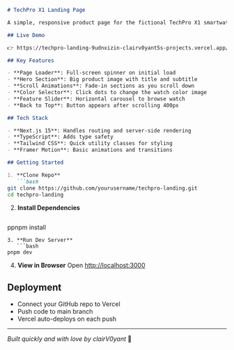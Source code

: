```markdown
# TechPro X1 Landing Page

A simple, responsive product page for the fictional TechPro X1 smartwatch. Built with Next.js, Tailwind CSS, and Framer Motion and Inspired by Apple's design system.

## Live Demo

👉 https://techpro-landing-9udnxizin-clairv0yant5s-projects.vercel.app/

## Key Features

- **Page Loader**: Full-screen spinner on initial load
- **Hero Section**: Big product image with title and subtitle
- **Scroll Animations**: Fade-in sections as you scroll down
- **Color Selector**: Click dots to change the watch color image
- **Feature Slider**: Horizontal carousel to browse watch 
- **Back to Top**: Button appears after scrolling 400px

## Tech Stack

- **Next.js 15**: Handles routing and server-side rendering
- **TypeScript**: Adds type safety
- **Tailwind CSS**: Quick utility classes for styling
- **Framer Motion**: Basic animations and transitions

## Getting Started

1. **Clone Repo**
   ```bash
git clone https://github.com/yourusername/techpro-landing.git
cd techpro-landing
````

2. **Install Dependencies**

   ```bash
   ```

ppnpm install

````
3. **Run Dev Server**
   ```bash
pnpm dev
````

4. **View in Browser**
   Open [http://localhost:3000](http://localhost:3000)

## Deployment

* Connect your GitHub repo to Vercel
* Push code to main branch
* Vercel auto-deploys on each push

---

*Built quickly and with love by clairV0yant* 🚀

```
```

